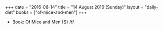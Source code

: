 +++
date = "2016-08-14"
title = "14 August 2016 (Sunday)"
layout = "daily-diet"
books = ["of-mice-and-men"]
+++


* Book: Of Mice and Men {S} /f/